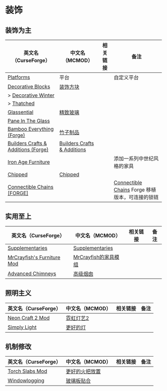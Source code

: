 # 装饰

## 装饰为主

| 英文名（CurseForge）                                                                                 | 中文名（MCMOD）                                                     | 相关链接 | 备注                                                                                                               |
| ---------------------------------------------------------------------------------------------------- | ------------------------------------------------------------------- | -------- | ------------------------------------------------------------------------------------------------------------------ |
| [Platforms](https://www.curseforge.com/minecraft/mc-mods/platforms)                                  | 平台                                                                |          | 自定义平台                                                                                                         |
| [Decorative Blocks](https://www.curseforge.com/minecraft/mc-mods/decorative-blocks)                  | [装饰方块](https://www.mcmod.cn/class/2900.html)                    |          |                                                                                                                    |
| > [Decorative Winter](https://www.curseforge.com/minecraft/mc-mods/decorative-winter)                |                                                                     |          |                                                                                                                    |
| > [Thatched](https://www.curseforge.com/minecraft/mc-mods/thatched)                                  |                                                                     |          |                                                                                                                    |
| [Glassential](https://www.curseforge.com/minecraft/mc-mods/glassential)                              | [精致玻璃](https://www.mcmod.cn/class/1769.html)                    |          |                                                                                                                    |
| [Pane In The Glass](https://www.curseforge.com/minecraft/mc-mods/pane-in-the-glass)                  |                                                                     |          |                                                                                                                    |
| [Bamboo Everything (Forge)](https://www.curseforge.com/minecraft/mc-mods/bamboo-everything-forge)    | [竹子制品](https://www.mcmod.cn/class/1819.html)                    |          |                                                                                                                    |
| [Builders Crafts & Additions (Forge)](https://www.curseforge.com/minecraft/mc-mods/buildersaddition) | [Builders Crafts & Additions](https://www.mcmod.cn/class/3664.html) |          |                                                                                                                    |
| [Iron Age Furniture](https://www.curseforge.com/minecraft/mc-mods/ironagefurniture)                  |                                                                     |          | 添加一系列中世纪风格的家具                                                                                         |
| [Chipped](https://www.curseforge.com/minecraft/mc-mods/chipped)                                      | [Chipped](https://www.mcmod.cn/class/4726.html)                     |          |                                                                                                                    |
| [Connectible Chains [FORGE]](https://www.curseforge.com/minecraft/mc-mods/connectible-chains-forge)  |                                                                     |          | [Connectible Chains](https://www.curseforge.com/minecraft/mc-mods/connectible-chains) Forge 移植版本，可连接的锁链 |

## 实用至上

| 英文名（CurseForge）                                                                                | 中文名（MCMOD）                                             | 相关链接 | 备注 |
| --------------------------------------------------------------------------------------------------- | ----------------------------------------------------------- | -------- | ---- |
| [Supplementaries](https://www.curseforge.com/minecraft/mc-mods/supplementaries)                     | [Supplementaries](https://www.mcmod.cn/class/3555.html)     |          |      |
| [MrCrayfish's Furniture Mod](https://www.curseforge.com/minecraft/mc-mods/mrcrayfish-furniture-mod) | [MrCrayfish的家具模组](https://www.mcmod.cn/class/263.html) |          |      |
| [Advanced Chimneys](https://www.curseforge.com/minecraft/mc-mods/advanced-chimneys)                 | [高级烟囱](https://www.mcmod.cn/class/1437.html)            |          |      |

## 照明主义

| 英文名（CurseForge）                                                              | 中文名（MCMOD）                                   | 相关链接 | 备注 |
| --------------------------------------------------------------------------------- | ------------------------------------------------- | -------- | ---- |
| [Neon Craft 2 Mod](https://www.curseforge.com/minecraft/mc-mods/neon-craft-2-mod) | [霓虹灯艺2](https://www.mcmod.cn/class/5464.html) |          |      |
| [Simply Light](https://www.curseforge.com/minecraft/mc-mods/simply-light)         | [更好的灯](https://www.mcmod.cn/class/2318.html)  |          |      |

## 机制修改

| 英文名（CurseForge）                                                           | 中文名（MCMOD）                                        | 相关链接 | 备注 |
| ------------------------------------------------------------------------------ | ------------------------------------------------------ | -------- | ---- |
| [Torch Slabs Mod](https://www.curseforge.com/minecraft/mc-mods/torchslabs-mod) | [更好的火把放置](https://www.mcmod.cn/class/2579.html) |          |      |
| [Windowlogging](https://www.curseforge.com/minecraft/mc-mods/windowlogging)    | [玻璃板贴合](https://www.mcmod.cn/class/3354.html)     |          |      |
